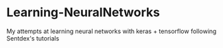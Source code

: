 # Learning-NeuralNetworks
My attempts at learning neural networks with keras + tensorflow following Sentdex's tutorials
